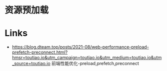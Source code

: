 # 资源预加载

# Links

- https://blog.dteam.top/posts/2021-08/web-performance-preload-prefetch-preconnect.html?hmsr=toutiao.io&utm_campaign=toutiao.io&utm_medium=toutiao.io&utm_source=toutiao.io 前端性能优化-preload,prefetch,preconnect  